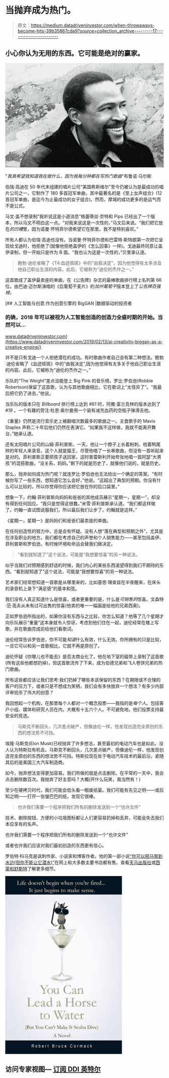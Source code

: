 # 当抛弃成为热门。

> 原文：<https://medium.datadriveninvestor.com/when-throwaways-become-hits-39b35867cda9?source=collection_archive---------17----------------------->

## 小心你认为无用的东西。它可能是绝对的赢家。

![](img/dc04940b8bb4198896ccd14d1b13e7a0.png)

"*我真希望我知道我在做什么，因为我每分钟都在写热门歌曲*"布鲁诺·马尔斯

伯瑞·高迪在 50 年代末组建的唱片公司“美国希斯维尔”至今仍被认为是最成功的唱片公司之一，它制作了 180 多首冠军单曲，其中最著名的是《至上女声组合》(12 首冠军单曲，是迄今为止最成功的女子组合)。然而，摩城的成功更多的是运气而不是公式。

马文·盖不想录制“我听说这是小道消息”格蕾蒂丝·奈特和 Pips 已经出了一个版本，所以马文不明白这一点。“对我来说这是一次性的，”马文后来说。“我们把它放在*的凹槽*里，因为诺曼·怀特菲尔德希望它在那里。我不是特别喜欢。”

所有人都认为伯瑞·高迪也没有。当诺曼·怀特菲尔德和巴雷特·斯特朗第一次把它呈现给戈迪时，他拒绝了(就像他拒绝盖伊的《怎么回事》一样)。戈迪最终同意让盖伊录制，但一开始只是作为 B 面。“我也认为这是一次性的，”贝里承认道。

> 鲍勃·迪伦省略了《T4:血迹斑斑》中的“由我决定”，因为他觉得有太多涉及他自己职业生涯的内容。此后，它被称为“迪伦的杰作之一。”

这首歌成了盖伊最卖座的单曲，在《公告牌》杂志的最棒歌曲排行榜上名列第 66 位。由巴迪·迈尔斯演唱的《后葡萄干麦片》的*加州葡萄干*版本登上了*公告牌百强榜。*

[](https://www.datadriveninvestor.com/2019/02/13/ai-creativity-biggan-as-a-creative-engine/) [## 人工智能与创意:作为创意引擎的 BigGAN |数据驱动的投资者

### 的确，2018 年可以被视为人工智能创造的创造力全盛时期的开始。当然可以…

www.datadriveninvestor.com](https://www.datadriveninvestor.com/2019/02/13/ai-creativity-biggan-as-a-creative-engine/) 

并不是只有戈迪一个人拒绝潜在的成功。有时歌曲作者自己会有第二种想法。鲍勃·迪伦省略了《血迹斑斑》中的“由我决定”,因为他觉得有太多关于他自己职业生涯的内容。此后，它被称为“迪伦的杰作之一。”

乐队的“The Weight”差点没能登上 Big Pink 的音乐榜。罗比·罗伯逊(Robbie Robertson)保留了这首歌，认为与其他歌曲相比，它在歌词上“太怪异了”。“我最后把它扔了进去，”他说。

当乐队的版本只在 *Billboard* 排行榜上达到 *#61* 时，阿撒·富兰克林的版本达到了 *#19* 。一个有趣的旁注:杜恩·奥尔曼用一个装有减充血药的空瓶子弹滑吉他。

《重量》仍然是流行音乐史上被翻唱次数最多的歌曲之一。主食歌手的 Mavis Staples 声称二十年后他们仍然在表演它。“如果我不这样做，我就不能离开舞台，”她承认道。

还有太阳唱片公司的山姆·菲利普斯。一天，他让一个脖子上长着粉刺、梳着鸭尾辫的年轻人来录音。这个人就是猫王，尽管他唱了一长串歌曲，但没有一首听起来是对的。菲利普斯正要把孩子送回家，这时普雷斯利开始夸张地唱一首阿瑟“大男孩”的混搭歌曲，“没关系，妈妈。”剩下的就是历史了，就像他们说的，就是历史。

那么，抛弃如何成为热门呢？就连罗比·罗伯逊也无法给出一个确定的答案。“有时候你写了一些东西，想知道它怎么会好，”他说。“这超出了典型的预期。你没有什么可以比较的，所以你觉得你应该把它放在你的后口袋里。”

想象一下，约翰·菲利普斯向妈妈和爸爸的其他成员展示“星期一，星期一”，却没有得到任何回应。“我只是觉得这很蠢，”米雪·菲利普斯承认道。“我们都这样做了。约翰一直试图说服我们，所以最后我们让步了。约翰就是这样。”

《星期一，星期一》是妈妈们和爸爸们最卖座的单曲。

在任何创造性的努力中，总是会有怀疑。没有人想“落在典型和预期之外”，尤其是在涉及职业的地方。我们都在考虑自己的声誉和个人销售能力——甚至包括盖伊、菲利普斯和罗伯逊。有时候环境和命运会替我们做决定。

> “看到就知道了”这个说法，可能是“我想要惊喜”的另一种说法。

似乎当我们对预期感到舒适的时候，我们内心的某些东西渴望得到我们不期待的东西。“看到就知道了”这个说法，可能是“我想要惊喜”的另一种说法。

艺术家们经常想知道一首歌是从哪里来的，比如基思·理查兹在半夜醒来，在床头的录音机上录下“满足感”的基本和弦。

我们没有人真正知道什么是惊喜，或者更重要的是，什么是*可销售的*惊喜。文森特·范·高夫从未有过可出售的惊喜(他卖的唯一一幅画是给他的兄弟西奥)。

正如罗伯逊所指出的，如果你没有东西与之比较，你怎么知道？他等了几个星期才向乐队展示“重量”这本身就令人惊讶，考虑到他们住在一起，迪伦经常在楼上写歌，并在歌曲完成前给他们看歌词。

迪伦经常告诉罗伯逊，你不可能*知道*什么有效，什么无效。你所拥有的只是比较，一旦它可以和另一首歌相比，它就不再是原创了。

迪伦怀疑《你哪儿也不能去》是否太商业化了。他在地下室的磁带上录制了这首歌(所有这些他都想扔掉)，但这首歌流传了下来，成为伯德兄弟和飞人卷饼兄弟的热门歌曲。

所有这些都应该让我们思考:我们扔掉了哪些本该保留的东西？在期限或不合理的客户的压力下，或者只是不想成为笑柄，我们会有多快放弃一个想法？有多少内部评审扼杀了伟大的创意？

我回想起一个机构，在那里每个人都对一个概念投票——我指的是*每个人*。包括客户小组、媒体和研究人员在内，大概有十五六个人。不可避免地，他们投票支持最安全的竞选。

> 马斯克不断回头，几次差点破产，但像迪伦一样，他发现创造完全原创的东西的想法势不可挡。

埃隆·马斯克(Elon Musk)已经抛弃了许多想法，甚至最初的电动汽车也是如此。没人认为特斯拉有机会。马斯克不断回头，几次差点破产，但像迪伦一样，他发现创造完全原创的东西的想法势不可挡。特斯拉现在处于电动汽车技术的最前沿，紧随其后的是美国三大汽车制造商。

如今，抛弃想法变得更加容易。我们所做的就是点击删除。在平常的一天中，我会点击删除数百次。我抛弃了好主意吗？大概(开什么玩笑，我当然有！)

至少在硬拷贝时代，我们可能会低头看一眼废纸篓。我们可能有先见之明——或后知之明——打开一张皱巴巴的纸，发现它很棒。

> 也许我们需要一个程序把我们所有的删除发送到一个“也许文件”

技术、删除按钮、方便的小垃圾图标都让人们更容易扔掉和丢弃，可能会失去我们本应享有的名声。

也许我们需要一个程序把我们所有的删除发送到一个“也许文件”

或者也许我们应该对我们最初创造的东西更有信心。

罗伯特·科马克是讽刺作家、小说家和博客作者。他的第一部小说[“你可以把马带到水边(但你不能让它潜水)”](http://robertcormack.net/)在网上和大多数主要书店都有售。查看[天马出版社](http://skyhorsepublishing.com/)或[西蒙和舒斯特](http://simonandschuster.ca/)了解更多细节。

![](img/88e0d637333fe144177372b0cd6b07e8.png)

## 访问专家视图— [订阅 DDI 英特尔](https://datadriveninvestor.com/ddi-intel)